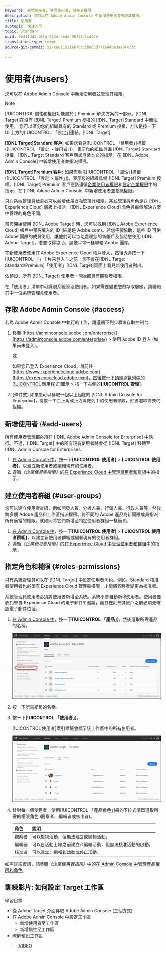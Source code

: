 ```yaml
---
keywords: 新增使用者; 管理使用者; 使用者權限
description: 您可以在 Adobe Admin Console 中新增使用者並管理其權限。
title: 使用者
subtopic: 快速入門
topic: Standard
uuid: 9b311dd3-b8fa-483d-aedd-96761cfcd67e
translation-type: tm+mt
source-git-commit: 217ca811521e67dcd1b063d77a644ba3ae94a72c

---
```



# 使用者{#users}

您可以在 Adobe Admin Console 中新增使用者並管理其權限。

>[!NOTE]
>
>[!UICONTROL 屬性和權限功能屬於 ] Premium 解決方案的一部分。[!DNL Target]在沒有 [!DNL Target] Premium 授權的 [!DNL Target] Standard 中無法使用。
>您可以區分您的組織具有的 Standard 或 Premium 授權，方法是按一下 UI 上方的[!UICONTROL 「設定」]連結。[!DNL Target]
>
>**[!DNL Target]Standard 客戶:** 如果您看見[!UICONTROL 「使用者」]標籤 ([!UICONTROL 「設定 &gt; 使用者」])，表示您的組織具備 [!DNL Target] Standard 授權。[!DNL Target Standard 客戶應該遵循本文的指示，在 [!DNL Adobe Admin Console] 中新增使用者並指派權限。
>
>**[!DNL Target]Premium 客戶:** 如果您看見[!UICONTROL 「屬性」]標籤 ([!UICONTROL 「設定 &gt; 屬性」])，表示您的組織具備 [!DNL Target] Premium 授權。[!DNL Target] Premium 客戶應該遵循[企業使用者權限](/help/administrating-target/c-user-management/property-channel/property-channel.md)和[設定企業權限](/help/administrating-target/c-user-management/property-channel/properties-overview.md)中的指示，在 [!DNL Adobe Admin Console] 中新增使用者並指派權限。

只有系統管理員使用者可以新增使用者和管理其權限。系統管理員角色是在 [!DNL Experience Cloud] 層級上指派。[!DNL Experience Cloud] 角色與每個解決方案中管理的角色不同。

當您開始使用 [!DNL Adobe Target] 時，您可以找到 [!DNL Adobe Experience Cloud] 帳戶中預先填入的 ID (結尾是 Adobe.com)。若您需要協助，這些 ID 可供 Adobe 團隊的成員使用，讓他們可以協助處理您的新帳戶及協助您使用 [!DNL Adobe Target]。若要取得協助，請像平常一樣聯絡 Adobe 團隊。

在新使用者使用其 Adobe Experience Cloud 帳戶登入，然後透過按一下[!UICONTROL 「」卡片來登入 ] 之前，您不會在[!DNL Target Standard/Premium]「使用者」[!DNL Target]頁面上看見新使用者列出。

依預設，所有 [!DNL Target] 使用者一開始都具有觀察者權限。

在「使用者」清單中可識別系統管理使用者。如果需要變更您的存取層級，請聯絡其中一位系統管理員使用者。

## 存取 Adobe Admin Console {#access}

若為 Adobe Admin Console 中執行的工作，請遵循下列步驟來存取控制台:

1. 移至 [https://adminconsole.adobe.com/enterprise/](https://adminconsole.adobe.com/enterprise/) &gt; 使用 Adobe ID 登入 (如果尚未登入)。

   或

   如果您已登入 Experience Cloud，請前往 [https://www.experiencecloud.adobe.com](https://experiencecloud.adobe.com)，然後按一下頂端導覽列中的[!UICONTROL 應用程式]圖示 &gt; 按一下右側的&#x200B;**[!UICONTROL 管理]**。

1. (條件式) 如果您可以存取一個以上組織的 [!DNL Admin Console for Enterprise]，請按一下右上角或上方導覽列中的使用者頭像，然後選取需要的組織。

## 新增使用者 {#add-users}

所有使用者管理都必須在 [!DNL Adobe Admin Console for Enterprise] 中執行。不過，[!DNL Target] 中的所有現有使用者將會從 [!DNL Target] 移轉至 [!DNL Admin Console for Enterprise]。

1. [在 Admin Console 中](../../../administrating-target/c-user-management/c-user-management/user-management.md#section_79796E0227D048F59BAE0AB02E544EBE)，按一下&#x200B;**[!UICONTROL 使用者]** &gt; **[!UICONTROL 使用者]**，以建立新使用者或編輯現有的使用者。
1. 遵循&#x200B;*《企業使用者指南》*&#x200B;的[在 Experience Cloud 中管理使用者和群組](https://helpx.adobe.com/enterprise/help/users.html)中的指示。

## 建立使用者群組 {#user-groups}

您可以建立使用者群組，例如開發人員、分析人員、行銷人員、行政人員等，然後跨多個 Adobe 產品和工作區指派權限。跨不同的 Adobe 產品為新團隊成員指派所有適當的權限，就如同將它們新增至特定使用者群組一樣簡單。

1. [在 Admin Console 中](../../../administrating-target/c-user-management/c-user-management/user-management.md#section_79796E0227D048F59BAE0AB02E544EBE)，按一下&#x200B;**[!UICONTROL 使用者]** &gt; **[!UICONTROL 使用者群組]**，以建立新使用者群組或編輯現有的使用者群組。
1. 遵循&#x200B;*《企業使用者指南》*&#x200B;的[在 Experience Cloud 中管理使用者和群組](https://helpx.adobe.com/enterprise/help/users.html)中的指示。

## 指定角色和權限 {#roles-permissions}

只有系統管理員可以在 [!DNL Target] 中設定使用者角色。例如，Standard 核准者使用者也必須有 Experience Cloud 管理員權限，才能將觀察者變更為核准者。

系統管理員使用者必須將使用者新增至系統。系統不會自動新增使用者。使用者要收到來自 Experience Cloud 的電子郵件所邀請，而且在註冊其帳戶之前必須先確認電子郵件位址。

1. [在 Admin Console 中](../../../administrating-target/c-user-management/c-user-management/user-management.md#section_79796E0227D048F59BAE0AB02E544EBE)，按一下&#x200B;**[!UICONTROL 「產品」]**，然後選取所需產品的名稱。

   ![產品索引標籤](/help/administrating-target/c-user-management/c-user-management/assets/workspace-new.png)

1. 按一下所需組態的名稱。
1. 按一下&#x200B;**[!UICONTROL 「使用者」]**。

   [!UICONTROL 使用者]索引標籤會顯示該工作區中的所有使用者。

   ![設定使用者](/help/administrating-target/c-user-management/c-user-management/assets/configuration_users-new.png)

1. 針對每一個使用者，使用[!UICONTROL 「產品角色」]欄的下拉式清單選取所需的權限角色 (觀察者、編輯者或核准者)。

   | 角色 | 說明 |
   |--- |--- |
   | 觀察者 | 可以檢視活動，但無法建立或編輯活動。 |
   | 編輯器 | 可以在活動上線之前建立和編輯活動，但無法核准活動的啟動。 |
   | 核准者 | 可以建立、編輯和啟動或停止活動。 |

如需詳細資訊，請參閱&#x200B;*《企業使用者指南》*&#x200B;中的[在 Admin Console 中管理產品權限和角色](https://helpx.adobe.com/enterprise/help/manage-permissions-and-roles.html)。

## 訓練影片: 如何設定 Target 工作區

學習目標:

* 從 Adobe Target 介面存取 Adobe Admin Console (三個方式)
* 在 Adobe Admin Console 中設定工作區
   * 新增使用者至工作區
   * 新增屬性至工作區
* 瞭解預設工作區

>[!VIDEO](https://video.tv.adobe.com/v/19463/?captions=chi_hant)
